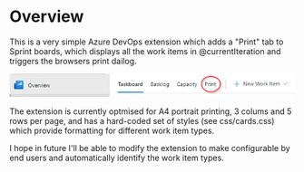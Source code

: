 # Overview

This is a very simple Azure DevOps extension which adds a "Print" tab to Sprint boards, which displays all the work items in @currentIteration and triggers the browsers print dailog.

![Print tab](/images/print-tab-in-azure-devops.png)

The extension is currently optmised for A4 portrait printing, 3 colums and 5 rows per page, and has a hard-coded set of styles (see css/cards.css) which provide formatting for different work item types.

I hope in future I'll be able to modify the extension to make configurable by end users and automatically identify the work item types.